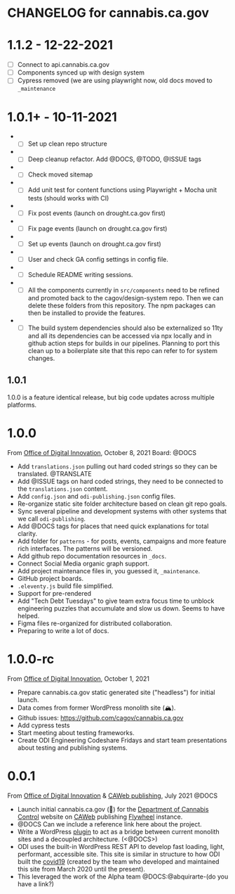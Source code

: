 # CHANGELOG for cannabis.ca.gov

# 1.1.2 - 12-22-2021
- [ ] Connect to api.cannabis.ca.gov
- [ ] Components synced up with design system
- [ ] Cypress removed (we are using playwright now, old docs moved to `_maintenance`

# 1.0.1+ - 10-11-2021
* - [ ] Set up clean repo structure
* - [ ] Deep cleanup refactor. Add @DOCS, @TODO, @ISSUE tags
* - [ ] Check moved sitemap
* - [ ] Add unit test for content functions using Playwright + Mocha unit tests (should works with CI)
* - [ ] Fix post events (launch on drought.ca.gov first)
* - [ ] Fix page events (launch on drought.ca.gov first)
* - [ ] Set up events (launch on drought.ca.gov first)
* - [ ] User and check GA config settings in config file.
* - [ ] Schedule README writing sessions.
* - [ ] All the components currently in `src/components` need to be refined and promoted back to the cagov/design-system repo. Then we can delete these folders from this repository. The npm packages can then be installed to provide the features.
* - [ ] The build system dependencies should also be externalized so 11ty and all its dependencies can be accessed via npx locally and in github action steps for builds in our pipelines. Planning to port this clean up to a boilerplate site that this repo can refer to for system changes.

## 1.0.1
1.0.0 is a feature identical release, but big code updates across multiple platforms.

# 1.0.0
From [Office of Digital Innovation](https://digital.ca.gov), October 8, 2021
Board: @DOCS
* Add `translations.json` pulling out hard coded strings so they can be translated. @TRANSLATE
* Add @ISSUE tags on hard coded strings, they need to be connected to the `translations.json` content.
* Add `config.json` and `odi-publishing.json` config files.
* Re-organize static site folder architecture based on clean git repo goals.
* Sync several pipeline and development systems with other systems that we call `odi-publishing`.
* Add @DOCS tags for places that need quick explanations for total clarity.
* Add folder for `patterns` - for posts, events, campaigns and more feature rich interfaces. The patterns will be versioned.
* Add github repo documentation resources in `_docs`.
* Connect Social Media organic graph support.
* Add project maintenance files in, you guessed it, `_maintenance`.
* GitHub project boards.
* `.eleventy.js` build file simplified.
* Support for pre-rendered
* Add "Tech Debt Tuesdays" to give team extra focus time to unblock engineering puzzles that accumulate and slow us down. Seems to have helped.
* Figma files re-organized for distributed collaboration. 
* Preparing to write a lot of docs.

# 1.0.0-rc
From [Office of Digital Innovation](https://digital.ca.gov), October 1, 2021
* Prepare cannabis.ca.gov static generated site ("headless") for initial launch. 
* Data comes from former WordPress monolith site (🏔).
* Github issues: https://github.com/cagov/cannabis.ca.gov
* Add cypress tests
* Start meeting about testing frameworks.
* Create ODI Engineering Codeshare Fridays and start team presentations about testing and publishing systems. 

# 0.0.1
From [Office of Digital Innovation](https://digital.ca.gov) & [CAWeb publishing](https://caweb.cdt.ca.gov/), July 2021 @DOCS
* Launch initial cannabis.ca.gov (🍃) for the [Department of Cannabis Control](https://cannabis.ca.gov) website on [CAWeb](https://caweb.cdt.ca.gov/) publishing [Flywheel](https://getflywheel.com/) instance.
* @DOCS Can we include a reference link here about the project.
* Write a WordPress [plugin](https://github.com/ca-design-system-gutenberg-blocks) to act as a bridge between current monolith sites and a decoupled architecture. (<@DOCS>) 
* ODI uses the built-in WordPress REST API to develop fast loading, light, performant, accessible site. This site is similar in structure to how ODI built the [covid19](https://covid19.ca.gov) (created by the team who developed and maintained this site from March 2020 until the present). 
* This leveraged the work of the Alpha team @DOCS:@abquirarte-(do you have a link?)
